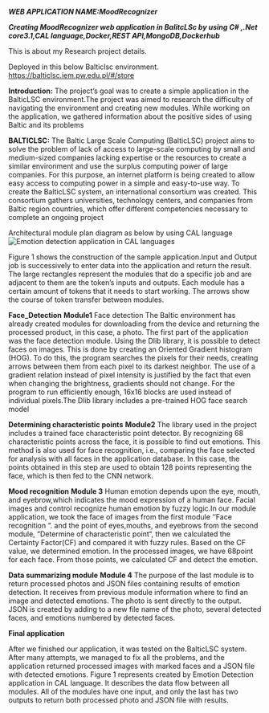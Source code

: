 *****WEB APPLICATION NAME:MoodRecognizer*****


***Creating MoodRecognizer web application in BalitcLSc by using C# ,.Net core3.1,CAL language,Docker,REST API,MongoDB,Dockerhub***


This is about my Research project details.

Deployed in this below Balticlsc environment.
https://balticlsc.iem.pw.edu.pl/#/store

**Introduction:**
The project’s goal was to create a simple application in the BalticLSC environment.The project was aimed to research the difficulty of
navigating the environment and creating new modules. While working on the application, we gathered information
about the positive sides of using Baltic and its problems


**BALTICLSC:**
The Baltic Large Scale Computing (BalticLSC) project aims to solve the problem of lack of access to large-scale computing by small and medium-sized companies lacking 
expertise or the resources to create a similar environment and use the surplus computing power of large companies. For this purpose, an internet platform is being created to allow easy access to
computing power in a simple and easy-to-use way.
To create the BalticLSC system, an international consortium was created. This consortium gathers universities, technology centers, and companies from Baltic region countries, which
offer different competencies necessary to complete an ongoing project

Architectural module plan diagram as below by using CAL language
![Emotion detection application in CAL languages](https://user-images.githubusercontent.com/63377540/185163705-079762a5-172f-44c7-8627-fd97ce7ba616.png)


Figure 1 shows the construction of the sample application.Input and Output job is successively to enter data into the application and return the result. The large rectangles represent
the modules that do a specific job and are adjacent to them are the token’s inputs and outputs. Each module has a certain amount of tokens that it needs to start working. The arrows
show the course of token transfer between modules.

**Face_Detection**
 **Module1**
Face detection
The Baltic environment has already created modules for downloading from the device and returning the processed product, in this case, a photo. The first part of the application
was the face detection module. Using the Dlib library, it is possible to detect faces on images. This is done by creating an Oriented Gradient histogram (HOG). To do this, the program
searches the pixels for their needs, creating arrows between them from each pixel to its darkest neighbor. The use of a gradient relation instead of pixel intensity is justified by the
fact that even when changing the brightness, gradients should not change. For the program to run efficiently enough, 16x16 blocks are used instead of individual pixels.The Dlib library
includes a pre-trained HOG face search model


**Determining characteristic points**
**Module2**
The library used in the project includes a trained face characteristic point detector. By recognizing 68 characteristic
points across the face, it is possible to find out emotions. This method is also used for face recognition, i.e., comparing the face selected for analysis with all faces in the application
database. In this case, the points obtained in this step are used to obtain 128 points representing the face, which is then fed to the CNN network.

**Mood recognition**
**Module 3**
Human emotion depends upon the eye, mouth, and eyebrow,which indicates the mood expression of a human face. Facial 
images and control recognize human emotion by fuzzy logic.In our module application, we took the face of images from the first module ‘’Face recognition “. and the point of eyes,mouths, and eyebrows from the second module, “Determine of
characteristic point“, then we calculated the Certainty Factor(CF) and compared it with fuzzy rules. Based on the CF value,
we determined emotion. In the processed images, we have 68point for each face. From those points, we calculated CF and detect the emotion.

**Data summarizing module**
**Module 4**
The purpose of the last module is to return processed photos and JSON files containing results of emotion detection. It receives from previous module information where to find an
image and detected emotions. The photo is sent directly to the output. JSON is created by adding to a new file name of the photo, several detected faces, and emotions numbered by
detected faces.

**Final application**

After we finished our application, it was tested on the BalticLSC system. After many attempts, we managed to fix all the problems, and the application returned processed images with marked faces and a JSON file with detected emotions.
Figure 1 represents created by Emotion Detection application in CAL language. It describes the data flow between all modules. All of the modules have one input, and only the last has two outputs to return both processed photo
and JSON file with results.


